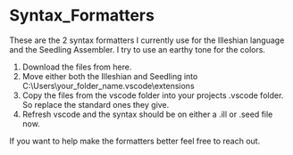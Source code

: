 # Syntax_Formatters

These are the 2 syntax formatters I currently use for the Illeshian language and the Seedling Assembler. I try to use an earthy tone for the colors. 

1) Download the files from here.
2) Move either both the Illeshian and Seedling into C:\Users\your_folder_name\.vscode\extensions
3) Copy the files from the vscode folder into your projects .vscode folder. So replace the standard ones they give.
4) Refresh vscode and the syntax should be on either a .ill or .seed file now.

If you want to help make the formatters better feel free to reach out.
